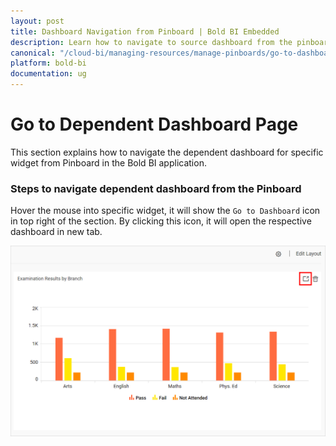 ```yaml
---
layout: post
title: Dashboard Navigation from Pinboard | Bold BI Embedded
description: Learn how to navigate to source dashboard from the pinboard in Bold BI Embedded. Pinboard is a collection of widgets from various dashboards pinned to it. 
canonical: "/cloud-bi/managing-resources/manage-pinboards/go-to-dashboard/"
platform: bold-bi
documentation: ug
---
```


# Go to Dependent Dashboard Page

This section explains how to navigate the dependent dashboard for specific widget from Pinboard in the Bold BI application.

### Steps to navigate dependent dashboard from the Pinboard

Hover the mouse into specific widget, it will show the `Go to Dashboard` icon in top right of the section. By clicking this icon, it will open the respective dashboard in new tab.

![Go to Dashboard](/static/assets/embedded/managing-resources/manage-pinboards/images/navigate-dashboard.png)